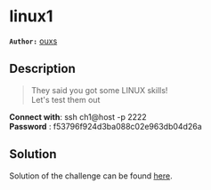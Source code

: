 # linux1

**`Author:`** [ouxs](https://github.com/ouxs-19)

## Description

> They said you got some LINUX skills!  
> Let's test them out

**Connect with**: ssh ch1@host -p 2222  
**Password** : f53796f924d3ba088c02e963db04d26a

## Solution

Solution of the challenge can be found [here](solution/).
